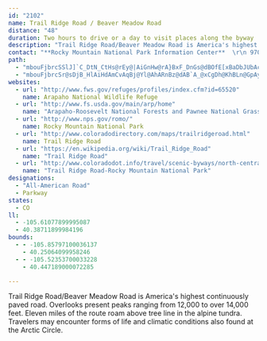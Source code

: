 ```yaml
---
id: "2102"
name: Trail Ridge Road / Beaver Meadow Road
distance: "48"
duration: Two hours to drive or a day to visit places along the byway
description: "Trail Ridge Road/Beaver Meadow Road is America's highest continuously paved road. Overlooks present peaks ranging from 12,000 to over 14,000 feet. Eleven miles of the route roam above tree line in the alpine tundra. Travelers may encounter forms of life and climatic conditions also found at the Arctic Circle."
contact: "**Rocky Mountain National Park Information Center**  \r\n 970-586-1206 \r\n\r\n**Trail Ridge Road/Beaver Meadow Road Status**  \r\n970-586-1222"
path:
  - "mbouFjbrcSSlJ]`C_DtN_CtHs@rEy@|AiGnHw@rA}BxF_DnGs@dBOfE[xBaDbJUbAcBhNi@tCo@jBgA~BiFzHe@rAS~Ac@lLUhBo@jCiAlBoD|Bg@`AyEdWS|AI`BLdB^~AbFzKrAxD~AhF|@pE^Zh@GXk@?WGs@UsAAoBm@yGi@aB_DeGmAeEIu@?y@Hq@\\gAdDkGrA}En@iAfEuClHaKlDsHNuAB_BRs@t@wA~AuB~@}@pBaAlK_BhBa@~Ao@x@aAZeAJ_BRs@d@e@^Kn@Jr@p@Rz@?n@Kf@e@pAy@r@_JlEwBl@wCX_Cd@mAx@Yf@UpAUlEoAzHc@`BmExIcAtCy@fCgAhEAfA@~AXzBlAfGrCtFtAbFf@lAx@l@bDf@bBdBbBpC|@fEZfDT^vGtEtBjA|A`@pAx@tAjChAdFt@vEGxDg@vCiA`DAfAd@bAnAz@r@rAt@rBh@jCRfDDrCS~By@fEFtCSxD_@~AyA~A}BfBe@fBQhDg@`DmEpUsAfDcA|@e@Nc@Bo@IkAg@qF{CqA_B_BsCcB_Ge@{@_@]e@Sc@Ai@FuFdCuBN_BOyBkAcAkAyAsBsBaDi@kA}A{HgAkEIs@Am@KoAUcAO_@a@g@]YQWQa@K{@[iAU[_@WaAMq@Re@j@mBfF_@lAe@lBOvB?rCVlEfAvEr@pBdArAhBzApC~CxDrBbAr@jA|BvBhHTpB\\fBrDbPvArDfDdG|AlElCzJrBrElBnDZpAJxAVtNB`FKjD]rC}AzE_@xBCzJKlBeEhQKfBJvBdA`G?lF~BhS~@zF?jBYzC_A`DwGlJy@RgAAaS_CsKsB_DCkGp@aA\\eAfAw@zBcCfOsBxEgFfFiDtBuKrEuAlAiApCS~CR`J]zBe@j@}CfCiA`Bs@~DErEl@`EnB`JH`Dt@dGHjA{AhGwAjBqEhEy@dBa@pBIrBt@tIK~Bm@xCKdBd@`BfCtDPlBX~Ji@lCcDfFq@p@aA^wGSiEC}B`A}@dAeD`H}@~A_A|BoAxAiAl@}A`@eALuKP_AYo@g@m@C[d@?~@Vl@~@z@`@h@\\l@hA|Bv@fBzAzCJNHDDBDBHHBJBJDL@J?N?NGVGHCBEBC@E@K?C?WIKIaAcAUUWMy@g@u@QyAEcB\\}BbAi@h@k@~@Ot@G|CH|BEdBO~@y@xAeAvAyA`BeExBqHfKuAx@_B`@sD^cA^y@v@cBtCiDfH_@rAc@fDEpDHzEIlE]dDk@x@w@Xw@KsCeAaBeAiAuAiAkC}FcViB{EyBuEqAqBoBeBuAaB_AsB{CgKuAmC}@k@_BP}BzAcCj@oAJiBEcA_@mDeCmD{AcFgEOE[XIp@N`@dA^lAx@hB~CpInMbBzAhElBtAbA`BfDlClHn@`CdBdJlAtHT`Fh@pPAlJTrBjAjDXtA?jAUlKTxGR|A~AhEx@`Ep@tGjBfM^nIh@fDbBpEhCtEhAx@hFfBb@j@Vp@@`@?lF^jB`ClFd@lB^zB^xAh@lA|C~FlBrEd@z@hA~@nBrAlCvAhBxAr@~@d@fCHdADlDGfDB|@f@bBrA~@pAP|@EbAd@~@r@vJ|ZpBrEhCrDrFzDrCfAjCjBlAvAtHhMfDtGrFlBdAjAjDfF^ZbAVbAEdCgBhAc@bAuAd@a@ZCp@Jh@l@^lCXrC`AvBf@f@x@f@tD|Ab@`@`@~@`ApAj@TjHa@rA]h@Ar@Xn@f@n@lAnA~Df@lAj@|@rDlC|@`AbB~CRPnD`AjAx@tBdBhEdFrBvEbGlP\\`BV~DKrC_@~Ae@lAc@pBYf@o@Jy@IcBg@uBSgCJiC`AcAEgAQiAi@uCkDcAGoBfCYp@Mr@LhCIp@Up@aFzCoArAu@RuGYyCL}AbAk@r@}AxCIfAH\\NHXBh@]HuBZy@r@_Av@Yt@KxBjA|A^tBKhCZxADl@YhAEn@b@J^Ff@WdAoAj@iEkA{BEeAd@OZKjATjAd@xAHjAEz@Wv@u@lAeBnBcBvAyBtAgBj@uCJ]f@?^Bx@^b@N@hDsBrGeDl@JNLX|@HjAk@z@g@DiCe@_Ar@sA~AmAdAeCx@{@Nc@CgIgBe@GSBKFEBGDGJCFELELAJEb@AFCLETGNINc@`@SLiAb@_ANs@@q@H[TYTiAfB]b@[ToAf@MJKLGVCXDTHPJHPBPELIHIJSjAeBNQvBiA`Du@bFBtGdAnApA~@j@hCNnBiAtAc@zCP|BMbC}@xAMhARbAj@T^hAx@fBl@bDUh@_@~Bi@|Ex@|Pr@tBa@bCeAtLgLnCoB|@_@n@KxBEn@JbDrAlTfL~@ThAD|Da@hAClEPvIjA`Cd@pKzGtAd@zId@vCn@xCpBfGxElC`CrDtBtEvAdFl@zHlAxBGtCe@lBGxBZbF~AfERzKHfTfF~ANtMSfVxEnBp@vJnBbBRfDPnUm@rARjDv@tC^zJFnBMbA]|D_Dn@[bAMbA?|ATnGxBrCRhCg@xOcIhFqBfDq@fDYlGBz@IpBi@bEcCrB_@r@DrDh@fBKpMmEhBe@nD]~ITtAk@l@_@j@q@bAmB`Gw[t@mBlBeDrBaBfLaHhC_An_@_G|Fm@`EQfBNpA`@rBlAtBx@tJH|PzBjCSrDqArK?fj@RbIApCa@`FqAzCsA|DmClEqEzIaNhCcCvCwA~A_@xBMvIKhEQpEm@fTiE|XwChDm@tIsDnP{HlC_A~Bk@hAAtBx@pAfBt@xBr@lDhC|SrAdFd@r@`Ad@jBZj@AhAQlAq@|EcLbBeBxAg@jJ_@vFp@xBrA"
  - "mbouFjbrcSr@sDjB_HlAiHdAmCvAqBj@Yl@AhARnBz@dAB`A_@xCgDh@KhBLn@GpAy@n@kBFy@?y@_@aBkD_GMs@?w@\\mA`@g@vHkFfAcAtBkDz@_AlLmGpA_BfIcQdAsAnFcFhBwCtAsDzBuHd@wCXgEZcAb@]h@Md@Lf@\\Tn@BrAcAlES~AEjDHfBNdAjBnIp@pAx@^j@Dl@Kx@q@d@sA|GoYlBuGdAoE^kCH_EYaD[yAcCgHc@sBOyBBeFt@kXOyDe@}By@qBm@eAoAuA}BcBy@y@oAiBq@}BKm@KyA?kCJyAZuA~FoQ`C_JnCuLzHuh@jAoF|AgF^yBbAyC`@eBLkBIaDq@gFwAuH?e@wBiUUqAqCiIeFmNqEgJcH_VyAyDy@yAcBeCaDmD_AoByAmFi@sCOcC?aFOgA_@k@y@e@_SPI`Ni@fCI`Bb@~F?`COxCm@bDeArCcBzB}ClD_AlBU`AI~@CjAHrFK~AIz@s@jB[d@mQ|OoA~Ao@pAg@xA_C|LAFIRm@|Cu@fICfCBlCNjCn@rEn@`ClEfNb@tBD`BCt@KhAm@lBoEpGiAjAy@`@s@RuA?}Cy@qAMeBTcBx@eAhA_AzAm@rBsBrIiAfCkAvAuGtEcEfBiCB}@K_BXsAlAiBzCa@h@}@f@uE`B{@j@cAjAsHhPyBlFaArD[dBYtCUtMOlBq@dD}DhM[vC}ApSeAlJgBhL{ArIUtAwBhJ_A|DIfAyAhGoBzGuApDSNcBnGm@~DUlCOxEBzC@XXf@b@\\t@Fr@[bDwEn@a@bAE`@R\\b@fDpI~AjGh@`DTlDHrHIxIU|DgDtOc@tGUpBqJ`n@e@`BiDjHc@`BOdACfAFfATdBZx@r@pAhKfMtAlAhAf@t@LlB?nAUrDkBbBk@rGIfA]x@q@rDqFlC_D`AkBZ_A\\aCBgAEkBs@sHBkCJaAnBuHj@gBjAeChCkCfDgCrDeFrAiAhAe@~Ce@r@WbAu@~B_ChCaBfEeAfCyAhAE"
websites:
  - url: "http://www.fws.gov/refuges/profiles/index.cfm?id=65520"
    name: Arapaho National Wildlife Refuge
  - url: "http://www.fs.usda.gov/main/arp/home"
    name: "Arapaho-Roosevelt National Forests and Pawnee National Grassland"
  - url: "http://www.nps.gov/romo/"
    name: Rocky Mountain National Park
  - url: "http://www.coloradodirectory.com/maps/trailridgeroad.html"
    name: Trail Ridge Road
  - url: "https://en.wikipedia.org/wiki/Trail_Ridge_Road"
    name: "Trail Ridge Road"
  - url: "http://www.coloradodot.info/travel/scenic-byways/north-central/trail-ridge-rd"
    name: "Trail Ridge Road-Rocky Mountain National Park"
designations:
  - "All-American Road"
  - Parkway
states:
  - CO
ll:
  - -105.61077899995087
  - 40.38711899984196
bounds:
  - - -105.85797100036137
    - 40.25064099958246
  - - -105.52353700033228
    - 40.447189000072285

---
```


Trail Ridge Road/Beaver Meadow Road is America's highest continuously paved road. Overlooks present peaks ranging from 12,000 to over 14,000 feet. Eleven miles of the route roam above tree line in the alpine tundra. Travelers may encounter forms of life and climatic conditions also found at the Arctic Circle.

